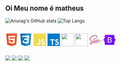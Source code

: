 ## Oi Meu nome é matheus
![Anurag's GitHub stats](https://github-readme-stats.vercel.app/api?username=matheusvale554&show_icons=true&theme=dark) ![Top Langs](https://github-readme-stats.vercel.app/api/top-langs/?username=matheusvale554&layout=compact&theme=dark)

<div style="display: inline_block"><br>
  <img align="center" height="40" width="40" src="https://raw.githubusercontent.com/devicons/devicon/master/icons/html5/html5-original.svg">
  <img align="center" height="40" width="40" src="https://raw.githubusercontent.com/devicons/devicon/master/icons/css3/css3-original.svg">
  <img align="center" height="40" width="40" src="https://raw.githubusercontent.com/devicons/devicon/master/icons/javascript/javascript-plain.svg">
  <img align="center" height="40" width="40" src="https://raw.githubusercontent.com/devicons/devicon/master/icons/typescript/typescript-plain.svg">
  <img align="center" height="40" width="40" src="https://cdn.jsdelivr.net/gh/devicons/devicon/icons/nodejs/nodejs-original-wordmark.svg" />
  <img align="center" height="40" width="40" src="https://cdn.jsdelivr.net/gh/devicons/devicon/icons/react/react-original-wordmark.svg" />     
  <img align="center" height="40" width="40" src="https://raw.githubusercontent.com/devicons/devicon/master/icons/sass/sass-original.svg" />
  <img align="center" height="40" width="40" src="https://raw.githubusercontent.com/devicons/devicon/master/icons/bootstrap/bootstrap-original.svg" />
</div>
  
  ##
 

  <a href="https://wa.me/5585992772004" target="_blank"><img src="https://img.shields.io/badge/WhatsApp-25D366?style=for-the-badge&logo=whatsapp&logoColor=white" target="_blank"></a>
  <a href="https://www.instagram.com/mathssilva1001/" target="_blank"><img src="https://img.shields.io/badge/-Instagram-%23E4405F?style=for-the-badge&logo=instagram&logoColor=white" target="_blank"></a>
  <a href = "mailto:matheusvale554@gmail.com"><img src="https://img.shields.io/badge/Gmail-D14836?style=for-the-badge&logo=gmail&logoColor=white" target="_blank"></a>
  <a href="https://www.linkedin.com/in/matheus-silva-4ab385200/" target="_blank"><img src="https://img.shields.io/badge/-LinkedIn-%230077B5?style=for-the-badge&logo=linkedin&logoColor=white" target="_blank"></a>

